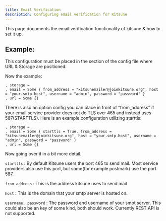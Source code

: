 ```yaml
---
title: Email Verification
description: Configuring email verification for Kitsune
---
```


This page documents the email verification functionality of kitsune & how to set it up.

## Example:

This configuration must be placed in the section of the config file where URL & Storage are positioned.

Now the example:

```dhall
, storage =
, email = Some { from_address = "kitsunemailer@joinkitsune.org", host = "your.smtp.host", username = "admin", password = "password" }
, url = Some {}
```
There is also an option config you can place in front of "from_address" if your email service provider does not do TLS over 465 and instead uses 587(STARTTLS).
Here is an example configuration utilizing starttls:

```dhall
, storage =
, email = Some { starttls = True, from_address = "kitsunemailer@joinkitsune.org", host = "your.smtp.host", username = "admin", password = "password" }
, url = Some {}
```

Now going over it in a bit more detail.


```starttls``` :
By default Kitsune users the port 465 to send mail. Most service providers also use this port, but some(for example postmark) use the port 587. 

```from_address``` :
This is the address kitsune uses to send mail

```host``` : 
This is the domain that your smtp server is hosted on.

```username, password``` :
The password and username of your smpt server. This could also be an key of some kind, both should work. 
Currently REST API is not supported.